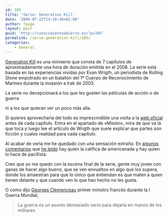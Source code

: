 ```yaml
---
id: 105
title: 'Serie: Generation Kill'
date: '2009-07-22T14:30:48+02:00'
author: fpuga
layout: post
guid: 'http://conocimientoabierto.es/?p=105'
permalink: /serie-generation-kill/105/
categories:
    - General
---
```


[Generation Kill](http://en.wikipedia.org/wiki/Generation_Kill_(TV_series)) es una miniserie que consta de 7 capítulos de aproximadamente una hora de duración emitida en el 2008. La serie está basada en las experiencias vividas por Evan Wrigth, un periodista de Rolling Stone empotrado en un batallón del 1º Cuerpo de Reconocimiento de Marines durante la invasión a Irak de 2003.

La serie no decepcionará a los que les gusten las películas de acción o de guerra

ni a los que quieran ver un poco más alla.

Si quieres aprovecharla del todo es imprescindible una visita a la [web oficial](http://www.hbo.com/generationkill/) antes de cada capítulo. Entra en el apartado de «Misión», mira de que va la que toca y luego lee el artículo de Wrigth que suele explicar que partes son ficción y cuales realidad para cada capítulo.

Al acabar de verla me he quedado con una sensación extraña. En [algunos comentarios](http://www.microsiervos.com/archivo/peliculas-tv/generation-kill.html) que [he leido](http://blogs.20minutos.es/enguerra/post/2009/02/16/generation-kill) hay quien la califica de americanada y hay quien lo hace de pacifista.

Creo que yo me quedo con la escena final de la serie, gente muy joven con ganas de hacer algo bueno, que se ven envueltos en algo que los supera, donde los amaestran para que lo único que entiendan es que maten a quien tienen delante y que cuando ven lo que han hecho no les gusta.

O como dijo [ Georges Clemenceau](http://es.wikipedia.org/wiki/Georges_Clemenceau) primer ministro francés durante la I Guerra Mundial,

> La guerra es un asunto demasiado serio para dejarla en manos de los militares